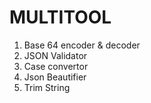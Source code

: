 # MULTITOOL

1. Base 64 encoder & decoder
2. JSON Validator
3. Case convertor
4. Json Beautifier
5. Trim String